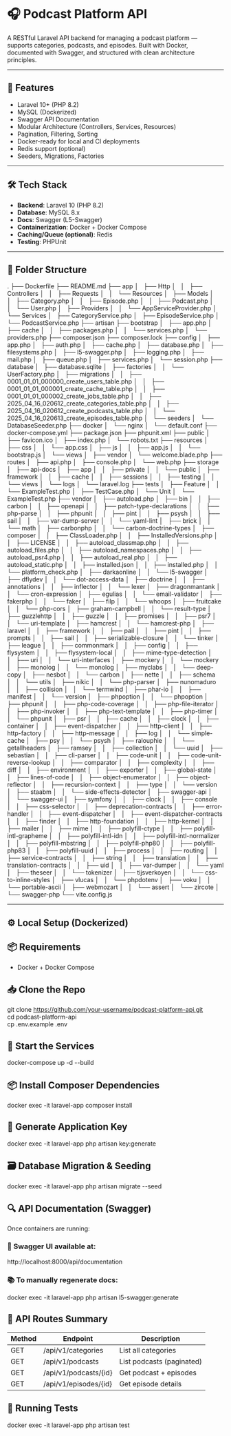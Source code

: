 # 🎧 Podcast Platform API

A RESTful Laravel API backend for managing a podcast platform — supports categories, podcasts, and episodes. Built with Docker, documented with Swagger, and structured with clean architecture principles.

---

## 🚀 Features

- Laravel 10+ (PHP 8.2)
- MySQL (Dockerized)
- Swagger API Documentation
- Modular Architecture (Controllers, Services, Resources)
- Pagination, Filtering, Sorting
- Docker-ready for local and CI deployments
- Redis support (optional)
- Seeders, Migrations, Factories

---

## 🛠 Tech Stack

- **Backend**: Laravel 10 (PHP 8.2)
- **Database**: MySQL 8.x
- **Docs**: Swagger (L5-Swagger)
- **Containerization**: Docker + Docker Compose
- **Caching/Queue (optional)**: Redis
- **Testing**: PHPUnit

---

## 📁 Folder Structure

.
├── Dockerfile
├── README.md
├── app
│   ├── Http
│   │   ├── Controllers
│   │   ├── Requests
│   │   └── Resources
│   ├── Models
│   │   ├── Category.php
│   │   ├── Episode.php
│   │   ├── Podcast.php
│   │   └── User.php
│   ├── Providers
│   │   └── AppServiceProvider.php
│   └── Services
│       ├── CategoryService.php
│       ├── EpisodeService.php
│       └── PodcastService.php
├── artisan
├── bootstrap
│   ├── app.php
│   ├── cache
│   │   ├── packages.php
│   │   └── services.php
│   └── providers.php
├── composer.json
├── composer.lock
├── config
│   ├── app.php
│   ├── auth.php
│   ├── cache.php
│   ├── database.php
│   ├── filesystems.php
│   ├── l5-swagger.php
│   ├── logging.php
│   ├── mail.php
│   ├── queue.php
│   ├── services.php
│   └── session.php
├── database
│   ├── database.sqlite
│   ├── factories
│   │   └── UserFactory.php
│   ├── migrations
│   │   ├── 0001_01_01_000000_create_users_table.php
│   │   ├── 0001_01_01_000001_create_cache_table.php
│   │   ├── 0001_01_01_000002_create_jobs_table.php
│   │   ├── 2025_04_16_020612_create_categories_table.php
│   │   ├── 2025_04_16_020612_create_podcasts_table.php
│   │   └── 2025_04_16_020613_create_episodes_table.php
│   └── seeders
│       └── DatabaseSeeder.php
├── docker
│   └── nginx
│       └── default.conf
├── docker-compose.yml
├── package.json
├── phpunit.xml
├── public
│   ├── favicon.ico
│   ├── index.php
│   └── robots.txt
├── resources
│   ├── css
│   │   └── app.css
│   ├── js
│   │   ├── app.js
│   │   └── bootstrap.js
│   └── views
│       ├── vendor
│       └── welcome.blade.php
├── routes
│   ├── api.php
│   ├── console.php
│   └── web.php
├── storage
│   ├── api-docs
│   ├── app
│   │   ├── private
│   │   └── public
│   ├── framework
│   │   ├── cache
│   │   ├── sessions
│   │   ├── testing
│   │   └── views
│   └── logs
│       └── laravel.log
├── tests
│   ├── Feature
│   │   └── ExampleTest.php
│   ├── TestCase.php
│   └── Unit
│       └── ExampleTest.php
├── vendor
│   ├── autoload.php
│   ├── bin
│   │   ├── carbon
│   │   ├── openapi
│   │   ├── patch-type-declarations
│   │   ├── php-parse
│   │   ├── phpunit
│   │   ├── pint
│   │   ├── psysh
│   │   ├── sail
│   │   ├── var-dump-server
│   │   └── yaml-lint
│   ├── brick
│   │   └── math
│   ├── carbonphp
│   │   └── carbon-doctrine-types
│   ├── composer
│   │   ├── ClassLoader.php
│   │   ├── InstalledVersions.php
│   │   ├── LICENSE
│   │   ├── autoload_classmap.php
│   │   ├── autoload_files.php
│   │   ├── autoload_namespaces.php
│   │   ├── autoload_psr4.php
│   │   ├── autoload_real.php
│   │   ├── autoload_static.php
│   │   ├── installed.json
│   │   ├── installed.php
│   │   └── platform_check.php
│   ├── darkaonline
│   │   └── l5-swagger
│   ├── dflydev
│   │   └── dot-access-data
│   ├── doctrine
│   │   ├── annotations
│   │   ├── inflector
│   │   └── lexer
│   ├── dragonmantank
│   │   └── cron-expression
│   ├── egulias
│   │   └── email-validator
│   ├── fakerphp
│   │   └── faker
│   ├── filp
│   │   └── whoops
│   ├── fruitcake
│   │   └── php-cors
│   ├── graham-campbell
│   │   └── result-type
│   ├── guzzlehttp
│   │   ├── guzzle
│   │   ├── promises
│   │   ├── psr7
│   │   └── uri-template
│   ├── hamcrest
│   │   └── hamcrest-php
│   ├── laravel
│   │   ├── framework
│   │   ├── pail
│   │   ├── pint
│   │   ├── prompts
│   │   ├── sail
│   │   ├── serializable-closure
│   │   └── tinker
│   ├── league
│   │   ├── commonmark
│   │   ├── config
│   │   ├── flysystem
│   │   ├── flysystem-local
│   │   ├── mime-type-detection
│   │   ├── uri
│   │   └── uri-interfaces
│   ├── mockery
│   │   └── mockery
│   ├── monolog
│   │   └── monolog
│   ├── myclabs
│   │   └── deep-copy
│   ├── nesbot
│   │   └── carbon
│   ├── nette
│   │   ├── schema
│   │   └── utils
│   ├── nikic
│   │   └── php-parser
│   ├── nunomaduro
│   │   ├── collision
│   │   └── termwind
│   ├── phar-io
│   │   ├── manifest
│   │   └── version
│   ├── phpoption
│   │   └── phpoption
│   ├── phpunit
│   │   ├── php-code-coverage
│   │   ├── php-file-iterator
│   │   ├── php-invoker
│   │   ├── php-text-template
│   │   ├── php-timer
│   │   └── phpunit
│   ├── psr
│   │   ├── cache
│   │   ├── clock
│   │   ├── container
│   │   ├── event-dispatcher
│   │   ├── http-client
│   │   ├── http-factory
│   │   ├── http-message
│   │   ├── log
│   │   └── simple-cache
│   ├── psy
│   │   └── psysh
│   ├── ralouphie
│   │   └── getallheaders
│   ├── ramsey
│   │   ├── collection
│   │   └── uuid
│   ├── sebastian
│   │   ├── cli-parser
│   │   ├── code-unit
│   │   ├── code-unit-reverse-lookup
│   │   ├── comparator
│   │   ├── complexity
│   │   ├── diff
│   │   ├── environment
│   │   ├── exporter
│   │   ├── global-state
│   │   ├── lines-of-code
│   │   ├── object-enumerator
│   │   ├── object-reflector
│   │   ├── recursion-context
│   │   ├── type
│   │   └── version
│   ├── staabm
│   │   └── side-effects-detector
│   ├── swagger-api
│   │   └── swagger-ui
│   ├── symfony
│   │   ├── clock
│   │   ├── console
│   │   ├── css-selector
│   │   ├── deprecation-contracts
│   │   ├── error-handler
│   │   ├── event-dispatcher
│   │   ├── event-dispatcher-contracts
│   │   ├── finder
│   │   ├── http-foundation
│   │   ├── http-kernel
│   │   ├── mailer
│   │   ├── mime
│   │   ├── polyfill-ctype
│   │   ├── polyfill-intl-grapheme
│   │   ├── polyfill-intl-idn
│   │   ├── polyfill-intl-normalizer
│   │   ├── polyfill-mbstring
│   │   ├── polyfill-php80
│   │   ├── polyfill-php83
│   │   ├── polyfill-uuid
│   │   ├── process
│   │   ├── routing
│   │   ├── service-contracts
│   │   ├── string
│   │   ├── translation
│   │   ├── translation-contracts
│   │   ├── uid
│   │   ├── var-dumper
│   │   └── yaml
│   ├── theseer
│   │   └── tokenizer
│   ├── tijsverkoyen
│   │   └── css-to-inline-styles
│   ├── vlucas
│   │   └── phpdotenv
│   ├── voku
│   │   └── portable-ascii
│   ├── webmozart
│   │   └── assert
│   └── zircote
│       └── swagger-php
└── vite.config.js



---

## ⚙️ Local Setup (Dockerized)

## 📦 Requirements

- Docker + Docker Compose

## 📥 Clone the Repo

git clone https://github.com/your-username/podcast-platform-api.git  
cd podcast-platform-api  
cp .env.example .env  

## 🐳 Start the Services

docker-compose up -d --build  

## 📦 Install Composer Dependencies

docker exec -it laravel-app composer install  

## 🔑 Generate Application Key

docker exec -it laravel-app php artisan key:generate  

## 🗃️ Database Migration & Seeding

docker exec -it laravel-app php artisan migrate --seed  

## 🔍 API Documentation (Swagger)

Once containers are running:

### 📄 Swagger UI available at:

http://localhost:8000/api/documentation  

### 📚 To manually regenerate docs:

docker exec -it laravel-app php artisan l5-swagger:generate  

## 🔗 API Routes Summary

| Method | Endpoint               | Description              |
|--------|------------------------|--------------------------|
| GET    | /api/v1/categories     | List all categories      |
| GET    | /api/v1/podcasts       | List podcasts (paginated)|
| GET    | /api/v1/podcasts/{id}  | Get podcast + episodes   |
| GET    | /api/v1/episodes/{id}  | Get episode details      |

## 🧪 Running Tests

docker exec -it laravel-app php artisan test
